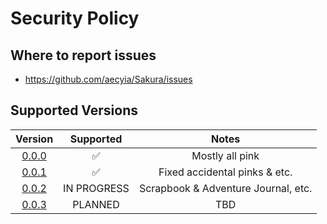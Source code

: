 # Security Policy

## Where to report issues

+ https://github.com/aecyia/Sakura/issues

## Supported Versions

|                            Version                            |     Supported      |                Notes                |
| :-----------------------------------------------------------: | :----------------: | :---------------------------------: |
| [0.0.0](https://github.com/aecyia/Sakura/releases/tag/v0.0.0) | :white_check_mark: |           Mostly all pink           |
| [0.0.1](https://github.com/aecyia/Sakura/releases/tag/v0.0.1) | :white_check_mark: |    Fixed accidental pinks & etc.    |
| [0.0.2](https://github.com/aecyia/Sakura/releases/tag/v0.0.2) |    IN PROGRESS     | Scrapbook & Adventure Journal, etc. |
| [0.0.3](https://github.com/aecyia/Sakura/releases/tag/v0.0.3) |      PLANNED       |                 TBD                 |
